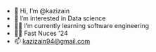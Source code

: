 - 👋 Hi, I’m @kazizain
- 👀 I’m interested in Data science
- 👨‍💻 I’m currently learning software engineering
- 👨‍🎓 Fast Nuces '24
- 📫 kazizain94@gmail.com

<!---
kazizain/kazizain is a ✨ special ✨ repository because its `README.md` (this file) appears on your GitHub profile.
You can click the Preview link to take a look at your changes.
--->
